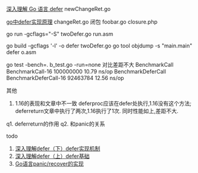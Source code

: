 
[深入理解 Go 语言 defer](https://www.zhihu.com/search?type=content&q=go%20%20defer)
newChangeRet.go

[go中defer实现原理](https://juejin.cn/post/6975686540601245709?utm_source=gold_browser_extension#comment)
changeRet.go
闭包
foobar.go
closure.php

go run -gcflags="-S" twoDefer.go
run.asm

go build -gcflags '-l' -o defer twoDefer.go
go tool objdump -s "main\.main" defer
o.asm


go test -bench=. b_test.go -run=none
对比差距不大
BenchmarkCall
BenchmarkCall-16                100000000               10.79 ns/op
BenchmarkDeferCall
BenchmarkDeferCall-16           92463784                12.56 ns/op

其他
1. 1.16的表现和文章中不一致
   deferproc应该在defer处执行,1.16没有这个方法;
   deferreturn文章中执行了两次,1.16执行了1次.
   同时性能如上,差距不大.
   

q1. deferreturn的作用
q2. 和panic的关系

todo
1. [深入理解defer（下）defer实现机制](https://zhuanlan.zhihu.com/p/69455275)
2. [深入理解defer（上）defer基础](https://zhuanlan.zhihu.com/p/68702577)
3. [Go语言panic/recover的实现](https://zhuanlan.zhihu.com/p/72779197)